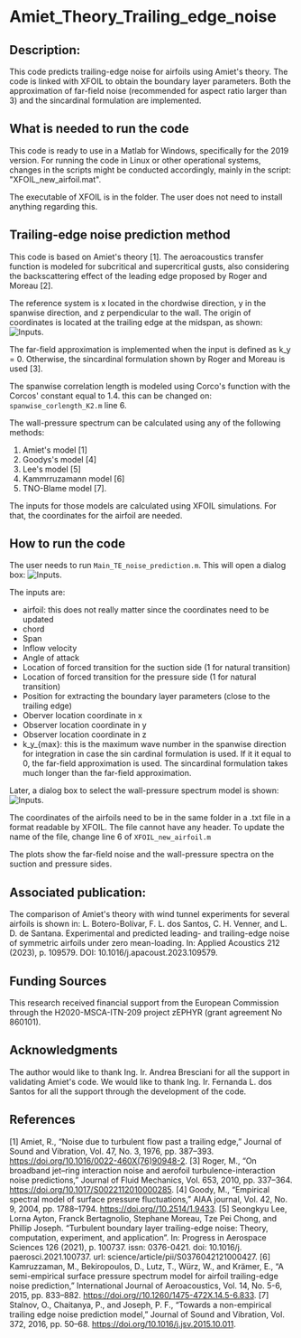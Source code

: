 # Amiet_Theory_Trailing_edge_noise
## Description:

This code predicts trailing-edge noise for airfoils using Amiet's theory. The code is linked with XFOIL to obtain the boundary layer parameters. Both the approximation of far-field noise (recommended for aspect ratio larger than 3) and the sincardinal formulation are implemented.

## What is needed to run the code

This code is ready to use in a Matlab for Windows, specifically for the 2019 version. For running the code in Linux or other operational systems, changes in the scripts might be conducted accordingly, mainly in the script: "XFOIL_new_airfoil.mat". 

The executable of XFOIL is in the folder. The user does not need to install anything regarding this. 

## Trailing-edge noise prediction method
This code is based on Amiet's theory [1]. The aeroacoustics transfer function is modeled for subcritical and supercritical gusts, also considering the backscattering effect of the leading edge proposed by Roger and Moreau [2]. 

The reference system is x located in the chordwise direction, y in the spanwise direction, and z perpendicular to the wall. The origin of coordinates is located at the trailing edge at the midspan, as shown: 
![Inputs.](reference_system.PNG "This is a sample image.")

The far-field approximation is implemented when the input is defined as k_y = 0. Otherwise, the sincardinal formulation shown by Roger and Moreau is used [3]. 

The spanwise correlation length is modeled using Corco's function with  the Corcos' constant equal to 1.4. this can be changed on: ``spanwise_corlength_K2.m`` line 6.

The wall-pressure spectrum can be calculated using any of the following methods:
1. Amiet's model [1]
2. Goodys's model [4]
3. Lee's model [5]
4. Kammrruzamann model [6]
5. TNO-Blame model [7].

The inputs for those models are calculated using XFOIL simulations. For that, the coordinates for the airfoil are needed. 

## How to run the code

The user needs to run ``Main_TE_noise_prediction.m``. This will open a dialog box:
![Inputs.](inputs.PNG "This is a sample image.")


The inputs are:
* airfoil: this does not really matter since the coordinates need to be updated 
* chord
* Span
* Inflow velocity
* Angle of attack
* Location of forced transition for the suction side (1 for natural transition)
* Location of forced transition for the pressure side (1 for natural transition)
* Position for extracting the boundary layer parameters (close to the trailing edge)
* Oberver location coordinate in x
* Observer location coordinate in y
* Observer location coordinate in z
* k_y_{max}: this is the maximum wave number in the spanwise direction for integration in case the sin cardinal formulation is used. If it it equal to 0, the far-field approximation is used. The sincardinal formulation takes much longer than the far-field approximation. 


Later, a  dialog box to select the wall-pressure spectrum model is shown:
![Inputs.](WPS.PNG "This is a sample image.")

The coordinates of the airfoils need to be in the same folder in a .txt file in a format readable by XFOIL. The file cannot  have any header. To update the name of the file, change line 6 of ``XFOIL_new_airfoil.m``

The plots show the far-field noise and the wall-pressure spectra on the suction and pressure sides. 

## Associated publication:
The comparison of Amiet's theory with wind tunnel experiments for several airfoils is shown in:
L. Botero-Bolívar, F. L. dos Santos, C. H. Venner, and L. D. de Santana. Experimental and predicted leading- and trailing-edge noise of symmetric airfoils under zero mean-loading. In: Applied Acoustics 212 (2023), p. 109579. DOI: 10.1016/j.apacoust.2023.109579.

## Funding Sources
This research received financial support from the European Commission through the H2020-MSCA-ITN-209 project zEPHYR (grant agreement No 860101).

## Acknowledgments
The author would like to thank Ing. Ir. Andrea Bresciani for all the support in validating Amiet's code. We would like to thank Ing. Ir. Fernanda L. dos Santos for all the support through the development of the code.

## References
[1] Amiet, R., “Noise due to turbulent flow past a trailing edge,” Journal of Sound and Vibration, Vol. 47, No. 3, 1976, pp. 387–393. https://doi.org/10.1016/0022-460X(76)90948-2.
[3] Roger, M., “On broadband jet–ring interaction noise and aerofoil turbulence-interaction noise predictions,” Journal of Fluid Mechanics, Vol. 653, 2010, pp. 337–364. https://doi.org/10.1017/S0022112010000285.
[4] Goody, M., “Empirical spectral model of surface pressure fluctuations,” AIAA journal, Vol. 42, No. 9, 2004, pp. 1788–1794. https://doi.org//10.2514/1.9433.
[5] Seongkyu Lee, Lorna Ayton, Franck Bertagnolio, Stephane Moreau, Tze Pei Chong, and Phillip Joseph. “Turbulent boundary layer trailing-edge noise: Theory, computation, experiment, and application”. In: Progress in Aerospace Sciences 126 (2021), p. 100737. issn: 0376-0421. doi: 10.1016/j. paerosci.2021.100737. url: science/article/pii/S0376042121000427. 
[6] Kamruzzaman, M., Bekiropoulos, D., Lutz, T., Würz, W., and Krämer, E., “A semi-empirical surface pressure spectrum model for airfoil trailing-edge noise prediction,” International Journal of Aeroacoustics, Vol. 14, No. 5-6, 2015, pp. 833–882. https://doi.org//10.1260/1475-472X.14.5-6.833.
[7] Stalnov, O., Chaitanya, P., and Joseph, P. F., “Towards a non-empirical trailing edge noise prediction model,” Journal of Sound and Vibration, Vol. 372, 2016, pp. 50–68. https://doi.org/10.1016/j.jsv.2015.10.011.

